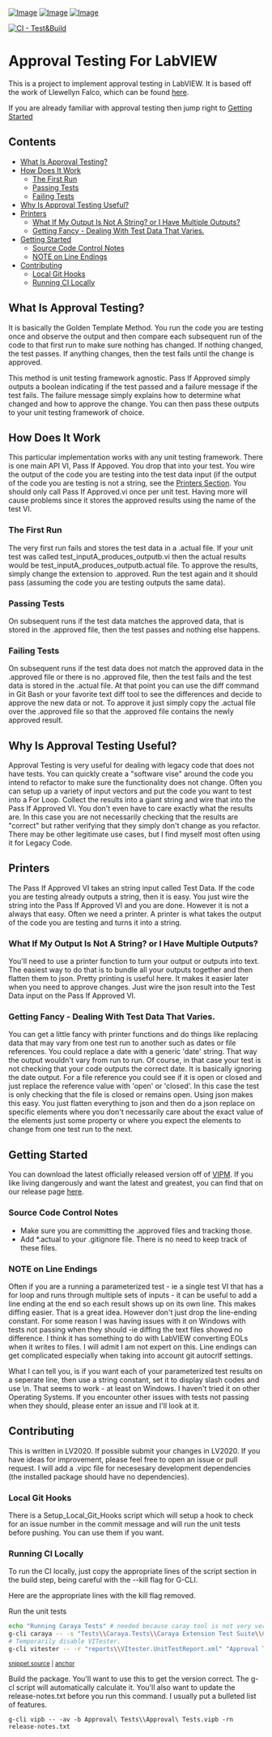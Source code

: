 [![Image](https://gitlab.com/sas-blog/approval-testing/-/badges/release.svg)](https://gitlab.com/sas-blog/approval-testing/-/releases) [![Image](https://www.vipm.io/package/sas_lib_approval_tests/badge.svg?metric=installs)](https://www.vipm.io/package/sas_lib_approval_tests/) [![Image](https://www.vipm.io/package/sas_lib_approval_tests/badge.svg?metric=stars)](https://www.vipm.io/package/sas_lib_approval_tests/)

[![CI - Test&Build](https://github.com/approvals/ApprovalTests.LabVIEW/actions/workflows/build.yml/badge.svg)](https://github.com/approvals/ApprovalTests.LabVIEW/actions/workflows/build.yml)
# Approval Testing For LabVIEW


This is a project to implement approval testing in LabVIEW. It is based off the work of Llewellyn Falco, which can be found [here](https://approvaltests.com/). 

If you are already familiar with approval testing then jump right to [Getting Started](#getting-started)

<!-- toc -->
## Contents

  * [What Is Approval Testing?](#what-is-approval-testing)
  * [How Does It Work](#how-does-it-work)
    * [The First Run](#the-first-run)
    * [Passing Tests](#passing-tests)
    * [Failing Tests](#failing-tests)
  * [Why Is Approval Testing Useful?](#why-is-approval-testing-useful)
  * [Printers](#printers)
    * [What If My Output Is Not A String? or I Have Multiple Outputs?](#what-if-my-output-is-not-a-string-or-i-have-multiple-outputs)
    * [Getting Fancy - Dealing With Test Data That Varies.](#getting-fancy---dealing-with-test-data-that-varies)
  * [Getting Started](#getting-started)
    * [Source Code Control Notes](#source-code-control-notes)
    * [NOTE on Line Endings](#note-on-line-endings)
  * [Contributing](#contributing)
    * [Local Git Hooks](#local-git-hooks)
    * [Running CI Locally](#running-ci-locally)<!-- endToc -->

## What Is Approval Testing?

It is basically the Golden Template Method. You run the code you are testing once and observe the output and then compare each subsequent run of the code to that first run to make sure nothing has changed. If nothing changed, the test passes. If anything changes, then the test fails until the change is approved.

This method is unit testing framework agnostic. Pass If Approved simply outputs a boolean indicating if the test passed and a failure message if the test fails. The failure message simply explains how to determine what changed and how to approve the change. You can then pass these outputs to your unit testing framework of choice.

## How Does It Work

This particular implementation works with any unit testing framework. There is one main API VI, Pass If Appoved. You drop that into your test. You wire the output of the code you are testing into the test data input (if the output of the code you are testing is not a string, see the [Printers Section](#printers). You should only call Pass If Approved.vi once per unit test. Having more will cause problems since it stores the approved results using the name of the test VI.

### The First Run

The very first run fails and stores the test data in a .actual file. If your unit test was called test_inputA_produces_outputb.vi then the actual results would be test_inputA_produces_outputb.actual file. To approve the results, simply change the extension to .approved. Run the test again and it should pass (assuming the code you are testing outputs the same data).

### Passing Tests

On subsequent runs if the test data matches the approved data, that is stored in the .approved file, then the test passes and nothing else happens.

### Failing Tests

On subsequent runs if the test data does not match the approved data in the .approved file or there is no .approved file, then the test fails and the test data is stored in the .actual file. At that point you can use the diff command in Git Bash or your favorite text diff tool to see the differences and decide to approve the new data or not. To approve it just simply copy the .actual file over the .approved file so that the .approved file contains the newly approved result.

## Why Is Approval Testing Useful?

Approval Testing is very useful for dealing with legacy code that does not have tests. You can quickly create a "software vise" around the code you intend to refactor to make sure the functionality does not change. Often you can setup up a variety of input vectors and put the code you want to test into a For Loop. Collect the results into a giant string and wire that into the Pass If Approved VI. You don't even have to care exactly what the results are. In this case you are not necessarily checking that the results are "correct" but rather verifying that they simply don't change as you refactor. There may be other legitimate use cases, but I find myself most often using it for Legacy Code.

## Printers

The Pass If Approved VI takes an string input called Test Data. If the code you are testing already outputs a string, then it is easy. You just wire the string into the Pass If Approved VI and you are done. However it is not a always that easy. Often we need a printer. A printer is what takes the output of the code you are testing and turns it into a string.

### What If My Output Is Not A String? or I Have Multiple Outputs?

You'll need to use a printer function to turn your output or outputs into text. The easiest way to do that is to bundle all your outputs together and then flatten them to json. Pretty printing is useful here. It makes it easier later when you need to approve changes. Just wire the json result into the Test Data input on the Pass If Approved VI.

### Getting Fancy - Dealing With Test Data That Varies.

You can get a little fancy with printer functions and do things like replacing data that may vary from one test run to another such as dates or file references. You could replace a date with a generic 'date' string. That way the output wouldn't vary from run to run. Of course, in that case your test is not checking that your code outputs the correct date. It is basically ignoring the date output. For a file reference you could see if it is open or closed and  just replace the reference value with 'open' or 'closed'. In this case the test is only checking that the file is closed or remains open. Using json makes this easy. You just flatten everything to json and then do a json replace on specific elements where you don't necessarily care about the exact value of the elements just some property or where you expect the elements to change from one test run to the next.

## Getting Started

You can download the latest officially released version off of [VIPM](https://www.vipm.io/package/sas_lib_approval_tests/). If you like living dangerously and want the latest and greatest, you can find that on our release page [here](https://gitlab.com/sas-blog/approval-testing/-/releases). 

### Source Code Control Notes

- Make sure you are committing the .approved files and tracking those.
- Add *.actual to your .gitignore file. There is no need to keep track of these files.

### NOTE on Line Endings

Often if you are a running a parameterized test - ie a single test VI that has a for loop and runs through multiple sets of inputs - it can be useful to add a line ending at the end so each result shows up on its own line. This makes diffing easier. That is a great idea. However don't just drop the line-ending constant. For some reason I was having issues with it on Windows with tests not passing when they should -ie diffing the text files showed no difference. I think it has something to do with LabVIEW converting EOLs when it writes to files. I will admit I am not expert on this. Line endings can get complicated especially when taking into account git autocrlf settings. 

What I can tell you, is if you want each of your parameterized test results on a seperate line, then use a string constant, set it to display slash codes and use \n. That seems to work - at least on Windows. I haven't tried it on other Operating Systems. If you encounter other issues with tests not passing when they should, please enter an issue and I'll look at it.

## Contributing

This is written in LV2020. If possible submit your changes in LV2020. If you have ideas for improvement, please feel free to open an issue or pull request. I will add a .vipc file for necesesary development dependencies (the installed package should have no dependencies).

### Local Git Hooks
There is a Setup_Local_Git_Hooks script which will setup a hook to check for an issue number in the commit message and will run the unit tests before pushing. You can use them if you want.

### Running CI Locally
To run the CI locally, just copy the appropriate lines of the script section in the build step, being careful with the --kill flag for G-CLI. 

Here are the appropriate lines with the kill flag removed.

Run the unit tests

<!-- snippet: run_tests -->
<a id='snippet-run_tests'></a>
```sh
echo "Running Caraya Tests" # needed because caray tool is not very verbose.
g-cli caraya -- -s "Tests\\Caraya.Tests\\Caraya Extension Test Suite\\Caraya Extension Test Suite.lvclass" -x "reports\\Caraya.UnitTestReport.xml"
# Temporarily disable VITester.
g-cli vitester -- -r "reports\\VItester.UnitTestReport.xml" "Approval Testing.lvproj"
```
<sup><a href='/run_test.sh#L8-L13' title='Snippet source file'>snippet source</a> | <a href='#snippet-run_tests' title='Start of snippet'>anchor</a></sup>
<!-- endSnippet -->

Build the package. You'll want to use this to get the version correct. The g-cl script will automatically calculate it. You'll also want to update the release-notes.txt before you run this command. I usually put a bulleted list of features.

`g-cli vipb -- -av -b Approval\ Tests\\Approval\ Tests.vipb -rn release-notes.txt`


